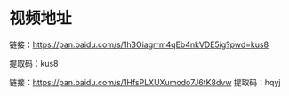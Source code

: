 # 视频地址

链接：<https://pan.baidu.com/s/1h3Oiagrrm4qEb4nkVDE5ig?pwd=kus8>

提取码：kus8

链接：https://pan.baidu.com/s/1HfsPLXUXumodo7J6tK8dvw
提取码：hqyj
